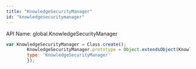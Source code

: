 ```yaml
---
title: "KnowledgeSecurityManager"
id: "knowledgesecuritymanager"
---
```


API Name: global.KnowledgeSecurityManager

```js
var KnowledgeSecurityManager = Class.create();
        KnowledgeSecurityManager.prototype = Object.extendsObject(KnowledgeSecurityManagerSNC,{
        type: 'KnowledgeSecurityManager'
        });
```